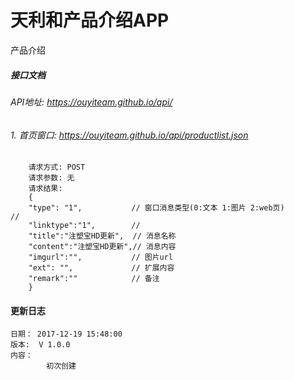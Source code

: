 # 天利和产品介绍APP
 产品介绍

#####  接口文档
###### API地址: https://ouyiteam.github.io/api/

###### 1. 首页窗口: https://ouyiteam.github.io/api/productlist.json
        请求方式: POST
        请求参数: 无
        请求结果:
        {
        "type": "1",           // 窗口消息类型(0:文本 1:图片 2:web页)                   // 
        "linktype":"1",        //
        "title":"注塑宝HD更新",  // 消息名称
        "content":"注塑宝HD更新",// 消息内容
        "imgurl":"",           // 图片url
        "ext": "",             // 扩展内容
        "remark":""            // 备注
        }

####  更新日志
    日期： 2017-12-19 15:48:00
    版本:  V 1.0.0
    内容：
            初次创建


